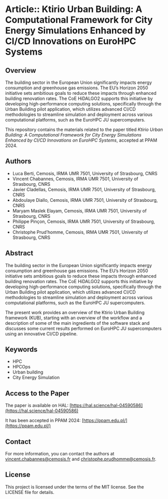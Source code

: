 # Article:: Ktirio Urban Building: A Computational Framework for City Energy Simulations Enhanced by CI/CD Innovations on EuroHPC Systems

## Overview

The building sector in the European Union significantly impacts energy consumption and greenhouse gas emissions. The EU’s Horizon 2050 initiative sets ambitious goals to reduce these impacts through enhanced building renovation rates. The CoE HiDALGO2 supports this initiative by developing high-performance computing solutions, specifically through the Urban Building pilot application, which utilizes advanced CI/CD methodologies to streamline simulation and deployment across various computational platforms, such as the EuroHPC JU supercomputers.

This repository contains the materials related to the paper titled _Ktirio Urban Building: A Computational Framework for City Energy Simulations Enhanced by CI/CD Innovations on EuroHPC Systems_, accepted at PPAM 2024.

## Authors

* Luca Berti, Cemosis, IRMA UMR 7501, University of Strasbourg, CNRS
* Vincent Chabannes, Cemosis, IRMA UMR 7501, University of Strasbourg, CNRS
* Javier Cladellas, Cemosis, IRMA UMR 7501, University of Strasbourg, CNRS
* Abdoulaye Diallo, Cemosis, IRMA UMR 7501, University of Strasbourg, CNRS
* Maryam Maslek Elayam, Cemosis, IRMA UMR 7501, University of Strasbourg, CNRS
* Philippe Pinçon, Cemosis, IRMA UMR 7501, University of Strasbourg, CNRS
* Christophe Prud’homme, Cemosis, IRMA UMR 7501, University of Strasbourg, CNRS

## Abstract

The building sector in the European Union significantly impacts energy consumption and greenhouse gas emissions. The EU’s Horizon 2050 initiative sets ambitious goals to reduce these impacts through enhanced building renovation rates. The CoE HiDALGO2 supports this initiative by developing high-performance computing solutions, specifically through the Urban Building pilot application, which utilizes advanced CI/CD methodologies to streamline simulation and deployment across various computational platforms, such as the EuroHPC JU supercomputers. 

The present work provides an overview of the Ktirio Urban Building framework (KUB), starting with an overview of the workflow and a description of some of the main ingredients of the software stack and discusses some current results performed on EuroHPC JU supercomputers using an innovative CI/CD pipeline.

## Keywords

* HPC
* HPCOps
* Urban building
* City Energy Simulation

## Access to the Paper

The paper is available on HAL: [https://hal.science/hal-04590586](https://hal.science/hal-04590586)

It has been accepted in PPAM 2024: [https://ppam.edu.pl/](https://ppam.edu.pl/)

## Contact

For more information, you can contact the authors at [vincent.chabannes@cemosis.fr](mailto:vincent.chabannes@cemosis.fr) and [christophe.prudhomme@cemosis.fr](mailto:christophe.prudhomme@cemosis.fr).

## License

This project is licensed under the terms of the MIT license. See the LICENSE file for details.
